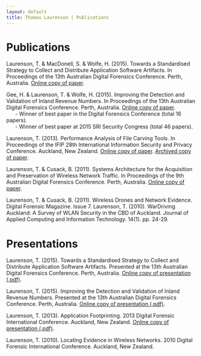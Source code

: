```yaml
---
layout: default
title: Thomas Laurenson | Publications
---
```


# Publications

Laurenson, T. & MacDonell, S. & Wolfe, H. (2015). Towards a Standardised Strategy to Collect and Distribute Application Software Artifacts. In Proceedings of the 13th Australian Digital Forensics Conference. Perth, Australia. <a href="http://ro.ecu.edu.au/cgi/viewcontent.cgi?article=1148&context=adf" target="_blank">Online copy of paper</a>.

Gee, H. & Laurenson, T. & Wolfe, H. (2015). Improving the Detection and Validation of Inland Revenue Numbers. In Proceedings of the 13th Australian Digital Forensics Conference. Perth, Australia. <a href="http://ro.ecu.edu.au/cgi/viewcontent.cgi?article=1149&context=adf" target="_blank">Online copy of paper</a>.
<br> &#160; &#160; &#160; - Winner of best paper in the Digital Forensics Conference (total 16 papers). 
<br> &#160; &#160; &#160; - Winner of best paper at 2015 SRI Security Congress (total 46 papers).
                       

Laurenson, T. (2013). Performance Analysis of File Carving Tools. In Proceedings of the IFIP 28th International Information Security and Privacy Conference. Auckland, New Zealand. <a href="http://link.springer.com/chapter/10.1007/978-3-642-39218-4_31" target="_blank">Online copy of paper</a>. <a href="files/Performance_Analysis_of_File_Carving_Tools.pdf" target="_blank">Archived copy of paper</a>.

Laurenson, T. & Cusack, B. (2011). Systems Architecture for the Acquisition and Preservation of Wireless Network Traffic. In Proceedings of the 9th Australian Digital Forensics Conference. Perth, Australia. <a href="http://ro.ecu.edu.au/cgi/viewcontent.cgi?article=1094&amp;context=adf" target="_blank">Online copy of paper</a>.

Laurenson, T. & Cusack, B. (2011). Wireless Drones and Network Evidence. Digital Forensic Magazine. Issue 7.
Laurenson, T. (2010). WarDriving Auckland: A Survey of WLAN Security in the CBD of Auckland. Journal of Applied Computing and Information Technology. 14(1). pp. 24-29.

# Presentations

Laurenson, T. (2015). Towards a Standardised Strategy to Collect and Distribute Application Software Artifacts. Presented at the 13th Australian Digital Forensics Conference. Perth, Australia. <a href="files/SECAU2015_ApplicationProfiles.pdf" target="_blank">Online copy of presentation (.pdf)</a>.

Laurenson, T. (2015). Improving the Detection and Validation of Inland Revenue Numbers. Presented at the 13th Australian Digital Forensics Conference. Perth, Australia. <a href="files/SECAU2015_IRD.pdf" target="_blank">Online copy of presentation (.pdf)</a>.
                       
        
Laurenson, T. (2013). Application  Footprinting. 2013 Digital Forensic International Conference. Auckland, New Zealand. <a href="files/DFIC2013_Application-Footprints.pdf" target="_blank">Online copy of presentation (.pdf)</a>.

Laurenson, T. (2010). Locating Evidence in Wireless Networks. 2010 Digital Forensic International Conference. Auckland, New Zealand.